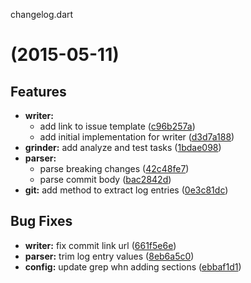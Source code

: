 <a name="">changelog.dart</a>
#   (2015-05-11)


## Features

- **writer:**
  - add link to issue template
  ([c96b257a](https://github.com/andresaraujo/changelog.dart/commit/c96b257a6c231fa4a188f0bdd3e739174bf49b3d))
  - add initial implementation for writer
  ([d3d7a188](https://github.com/andresaraujo/changelog.dart/commit/d3d7a188836df9a0f45dcf2a97d42a2dce4a0181))
- **grinder:** add analyze and test tasks
  ([1bdae098](https://github.com/andresaraujo/changelog.dart/commit/1bdae0989f0d91e040a69098c0da7983be4eec7c))
- **parser:**
  - parse breaking changes
  ([42c48fe7](https://github.com/andresaraujo/changelog.dart/commit/42c48fe7c6d98044fccc6c2a5860d77bf0e85169))
  - parse commit body
  ([bac2842d](https://github.com/andresaraujo/changelog.dart/commit/bac2842d9c80ff65d5bfdacf8ab86c8a2eebfa5b))
- **git:** add method to extract log entries
  ([0e3c81dc](https://github.com/andresaraujo/changelog.dart/commit/0e3c81dc4fdb100ca4c11b3cb9473f2228bf2750))


## Bug Fixes

- **writer:** fix commit link url
  ([661f5e6e](https://github.com/andresaraujo/changelog.dart/commit/661f5e6efe173749ab2401e04a984102b6336568))
- **parser:** trim log entry values
  ([8eb6a5c0](https://github.com/andresaraujo/changelog.dart/commit/8eb6a5c016216db15fc078db078abaca37a1d654))
- **config:** update grep whn adding sections
  ([ebbaf1d1](https://github.com/andresaraujo/changelog.dart/commit/ebbaf1d16eff37cf25ad2692d9a97b4028846151))


